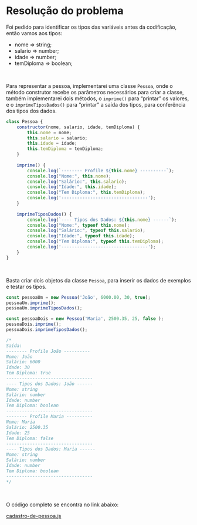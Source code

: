 # Resolução do problema

Foi pedido para identificar os tipos das variáveis antes da codificação, então vamos aos tipos:

- nome ⇒ string;
- salario ⇒ number;
- idade ⇒ number;
- temDiploma ⇒ boolean;

<br>

Para representar a pessoa, implementarei uma classe `Pessoa`, onde o método construtor recebe os parâmetros necessários para criar a classe, também implementarei dois métodos, o  `imprime()` para “printar” os valores, e o `imprimeTiposDados()` para “printar” a saída dos tipos, para conferência dos tipos dos dados.

```jsx
class Pessoa {
    constructor(nome, salario, idade, temDiploma) {
        this.nome = nome;
        this.salario = salario;
        this.idade = idade;
        this.temDiploma = temDiploma;
    }
    
    imprime() {
        console.log(`-------- Profile ${this.nome} ----------`);
        console.log("Nome:", this.nome);
        console.log("Salário:", this.salario);
        console.log("Idade:", this.idade);
        console.log("Tem Diploma:", this.temDiploma);
        console.log('---------------------------------');
    }
    
    imprimeTiposDados() {
        console.log(`---- Tipos dos Dados: ${this.nome} ------`);
        console.log("Nome:", typeof this.nome);
        console.log("Salário:", typeof this.salario);
        console.log("Idade:", typeof this.idade);
        console.log("Tem Diploma:", typeof this.temDiploma);
        console.log('---------------------------------');
    }
}
```

<br>

Basta criar dois objetos da classe `Pessoa`, para inserir os dados de exemplos e testar os tipos.

```jsx
const pessoaUm = new Pessoa('João', 6000.00, 30, true);
pessoaUm.imprime();
pessoaUm.imprimeTiposDados();

const pessoaDois = new Pessoa('Maria', 2500.35, 25, false );
pessoaDois.imprime();
pessoaDois.imprimeTiposDados();

/*
Saída:
-------- Profile João ----------
Nome: João
Salário: 6000
Idade: 30
Tem Diploma: true
---------------------------------
---- Tipos dos Dados: João ------
Nome: string
Salário: number
Idade: number
Tem Diploma: boolean
---------------------------------
-------- Profile Maria ----------
Nome: Maria
Salário: 2500.35
Idade: 25
Tem Diploma: false
---------------------------------
---- Tipos dos Dados: Maria ------
Nome: string
Salário: number
Idade: number
Tem Diploma: boolean
---------------------------------
*/
```

<br>

O código completo se encontra no link abaixo:

[cadastro-de-pessoa.js](https://github.com/marcelofox4/formacao-acelerada-em-programacao-softex/blob/main/02-javascript/m1-manipulacao-de-dados-em-javascript/04-trabalho/cadastro-de-pessoa-m1/javascript-m01-cadastro-de-pessoa/cadastro-de-pessoa.js)
